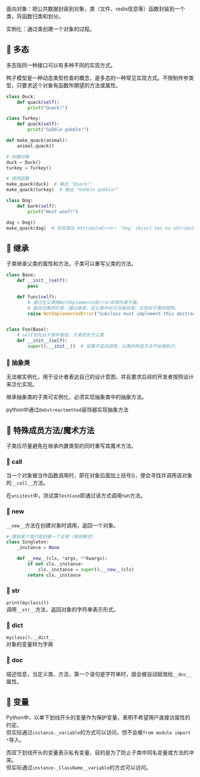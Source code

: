 面向对象：把公共数据封装到对象，类（文件、redis信息等）函数封装到一个类，将函数归类和划分。

实例化：通过类创建一个对象的过程。

## 📌 多态

多态指同一种接口可以有多种不同的实现方式。

鸭子模型是一种动态类型检查的概念，是多态的一种常见实现方式。不限制传参类型，只要求这个对象有函数所期望的方法或属性。

```python
class Duck:
    def quack(self):
        print("Quack!")

class Turkey:
    def quack(self):
        print("Gobble gobble!")

def make_quack(animal):
    animal.quack()

# 创建对象
duck = Duck()
turkey = Turkey()

# 调用函数
make_quack(duck)  # 输出 "Quack!"
make_quack(turkey)  # 输出 "Gobble gobble!"

class Dog:
    def bark(self):
        print("Woof woof!")

dog = Dog()
make_quack(dog)  # 将会抛出 AttributeError: 'Dog' object has no attribute 'quack'

```

## 📌 继承

子类继承父类的属性和方法，子类可以重写父类的方法。

```python
class Base:
    def __init__(self):
        pass

    def func(self):
        # 通过在父类抛NotImplementedError异常约束子类。
        # 面向对象的约束：通过继承，在父类中的方法抛异常，实现对子类的控制。
        raise NotImplementedError("Subclass must implement this abstract method")


class Foo(Base):
    # self优先从子类中查找，子类优先于父类
    def __init__(self):
        super().__init__()  # 如果不显式调用，父类的构造方法不会被执行。
```

### 🚁 抽象类

无法被实例化，用于设计者表达自己的设计意图，并且要求后续的开发者按照设计来泛化实现。

继承抽象类的子类可实例化，必须实现抽象类中的抽象方法。

python中通过`@abstreactmethod`装饰器实现抽象方法

## 📌 特殊成员方法/魔术方法

子类应尽量避免在继承内置类型的同时重写其魔术方法。

### 🚁 __call__

当一个对象被当作函数调用时，即在对象后面加上括号()，便会寻找并调用该对象的`__call__`方法。

在`uniitest`中，测试类`TestCase`即通过该方式调用run方法。

### 🚁 __new__

`__new__`方法在创建对象时调用，返回一个对象。

```python
# 限制某个类只能创建一个实例（单例模式）
class Singleton:
    _instance = None

    def __new__(cls, *args, **kwargs):
        if not cls._instance:
            cls._instance = super().__new__(cls)
        return cls._instance

```

### 🚁 __str__

`print(myclass())`  
调用`__str__`方法，返回对象的字符串表示形式。

### 🚁 __dict__

`myclass().__dict__`  
对象的变量转为字典

### 🚁 __doc__

描述信息，当定义类、方法，第一个语句是字符串时，就会被自动赋值给`__doc__`属性。


## 📌 变量

Python中，以单下划线开头的变量作为保护变量，表明不希望用户直接访属性的约定。  
但实际通过`instance._variable`的方式可以访问，但不会被`from module import *`导入。

而双下划线开头的变量表示私有变量，目的是为了防止子类中同名变量或方法的冲突。  
但实际通过`instance._ClassName__variable`的方式可以访问。


